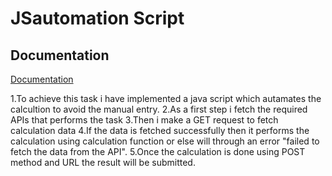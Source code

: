 
# JSautomation Script




## Documentation

[Documentation](https://linktodocumentation)

1.To achieve this task i have implemented a java script which autamates the calcultion to avoid the manual entry.
2.As a first step i fetch the required APIs that performs the task
3.Then i make a GET request to fetch calculation data 
4.If the data is fetched successfully then it performs the calculation using calculation function or else will through an 
error "failed to fetch the data from the API".
5.Once the calculation is done using POST method and URL the result will be submitted.
